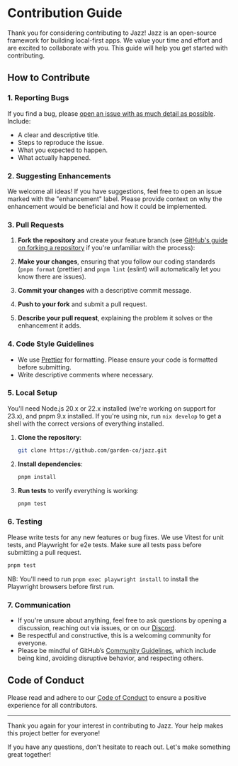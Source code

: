 # Contribution Guide

Thank you for considering contributing to Jazz! Jazz is an open-source framework for building local-first apps. We value your time and effort and are excited to collaborate with you. This guide will help you get started with contributing.

## How to Contribute

### 1. Reporting Bugs

If you find a bug, please [open an issue with as much detail as possible](https://github.com/garden-co/jazz/issues). Include:

- A clear and descriptive title.
- Steps to reproduce the issue.
- What you expected to happen.
- What actually happened.

### 2. Suggesting Enhancements

We welcome all ideas! If you have suggestions, feel free to open an issue marked with the "enhancement" label. Please provide context on why the enhancement would be beneficial and how it could be implemented.

### 3. Pull Requests

1. **Fork the repository** and create your feature branch (see [GitHub's guide on forking a repository](https://docs.github.com/en/get-started/quickstart/fork-a-repo) if you're unfamiliar with the process):

2. **Make your changes**, ensuring that you follow our coding standards (`pnpm format` (prettier) and `pnpm lint` (eslint) will automatically let you know there are issues).

3. **Commit your changes** with a descriptive commit message.

4. **Push to your fork** and submit a pull request.

5. **Describe your pull request**, explaining the problem it solves or the enhancement it adds.

### 4. Code Style Guidelines

- We use [Prettier](https://prettier.io/) for formatting. Please ensure your code is formatted before submitting.
- Write descriptive comments where necessary.

### 5. Local Setup

You'll need Node.js 20.x or 22.x installed (we're working on support for 23.x), and pnpm 9.x installed. If you're using nix, run `nix develop` to get a shell with the correct versions of everything installed.

1. **Clone the repository**:
   ```bash
   git clone https://github.com/garden-co/jazz.git
   ```

2. **Install dependencies**:
   ```bash
   pnpm install
   ```

3. **Run tests** to verify everything is working:
   ```bash
   pnpm test
   ```

### 6. Testing

Please write tests for any new features or bug fixes. We use Vitest for unit tests, and Playwright for e2e tests. Make sure all tests pass before submitting a pull request.

```bash
pnpm test
```

NB: You'll need to run `pnpm exec playwright install` to install the Playwright browsers before first run.

### 7. Communication

- If you're unsure about anything, feel free to ask questions by opening a discussion, reaching out via issues, or on our [Discord](https://discord.gg/utDMjHYg42).
- Be respectful and constructive, this is a welcoming community for everyone.
- Please be mindful of GitHub’s [Community Guidelines](https://docs.github.com/en/site-policy/github-terms/github-community-guidelines), which include being kind, avoiding disruptive behavior, and respecting others.

## Code of Conduct

Please read and adhere to our [Code of Conduct](./CODE_OF_CONDUCT.md) to ensure a positive experience for all contributors.

---

Thank you again for your interest in contributing to Jazz. Your help makes this project better for everyone!

If you have any questions, don't hesitate to reach out. Let's make something great together!

